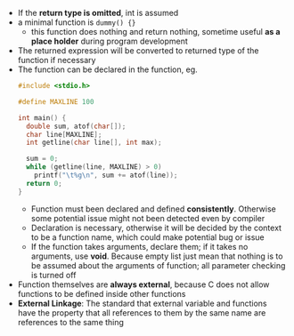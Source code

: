 
- If the **return type is omitted**, int is assumed
- a minimal function is `dummy() {}`
  - this function does nothing and return nothing, sometime useful **as a place holder** during program development
- The returned expression will be converted to returned type of the function if necessary
- The function can be declared in the function, eg.
  ```c
  #include <stdio.h>

  #define MAXLINE 100

  int main() {
    double sum, atof(char[]);
    char line[MAXLINE];
    int getline(char line[], int max);

    sum = 0;
    while (getline(line, MAXLINE) > 0)
      printf("\t%g\n", sum += atof(line));
    return 0;
  }
  ```
  - Function must been declared and defined **consistently**. Otherwise some potential issue might not been detected even by compiler
  - Declaration is necessary, otherwise it will be decided by the context to be a function name, which could make potential bug or issue
  - If the function takes arguments, declare them; if it takes no arguments, use **void**. Because empty list just mean that nothing is to be assumed about the arguments of function; all parameter checking is turned off
- Function themselves are **always external**, because C does not allow functions to be defined inside other functions
- **External Linkage**: The standard that external variable and functions have the property that all references to them by the same name are references to the same thing